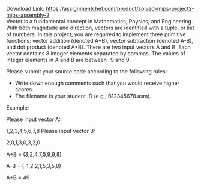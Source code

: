 Download Link: https://assignmentchef.com/product/solved-mips-project2-mips-assembly-2
<br>
Vector is a fundamental concept in Mathematics, Physics, and Engineering. With both magnitude and direction, vectors are identified with a tuple, or list of numbers. In this project, you are required to implement three primitive functions: vector addition (denoted A+B), vector subtraction (denoted A-B), and dot product (denoted A*B). There are two input vectors A and B. Each vector contains 8 integer elements separated by commas. The values of integer elements in A and B are between -9 and 9.




Please submit your source code according to the following rules:

<ul>

 <li>Write down enough comments such that you would receive higher scores.</li>

 <li>The filename is your student ID (e.g., B12345678.asm).</li>

</ul>




Example:

Please input vector A:

1,2,3,4,5,6,7,8 Please input vector B:

2,0,1,3,0,3,2,0

A+B = (3,2,4,7,5,9,9,8)

A-B = (-1,2,2,1,5,3,5,8)

A*B = 49



